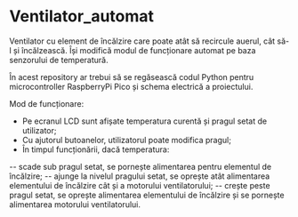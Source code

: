 # Ventilator_automat

Ventilator cu element de încălzire care poate atât să recircule auerul, cât să-l și încălzească. Își modifică modul de funcționare automat pe baza senzorului de temperatură.

În acest repository ar trebui să se regăsească codul Python pentru microcontroller RaspberryPi Pico și schema electrică a proiectului.

Mod de funcționare:
- Pe ecranul LCD sunt afișate temperatura curentă și pragul setat de utilizator;
- Cu ajutorul butoanelor, utilizatorul poate modifica pragul;
- În timpul funcționării, dacă temperatura:

-- scade sub pragul setat, se pornește alimentarea pentru elementul de încălzire;
-- ajunge la nivelul pragului setat, se oprește atât alimentarea elementului de încălzire cât și a motorului ventilatorului;
-- crește peste pragul setat, se oprește alimentarea elementului de încălzire și se pornește alimentarea motorului ventilatorului.
